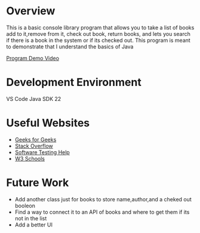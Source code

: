 # Overview

This is a basic console library program that allows you to take a list of books add to it,remove from it, check out book, return books, and lets you search if there is a book in the system 
or if its checked out. This program is meant to demonstrate that I understand the basics of Java

[Program Demo Video](http://youtube.link.goes.here)

# Development Environment
VS Code
Java SDK 22

# Useful Websites

- [Geeks for Geeks](https://www.geeksforgeeks.org/)
- [Stack Overflow](https://stackoverflow.com/)
- [Software Testing Help](https://www.softwaretestinghelp.com/)
- [W3 Schools](https://www.w3schools.com/)

# Future Work
 - Add another class just for books to store name,author,and a cheked out booleon
 - Find a way to connect it to an API of books and where to get them if its not in the list
 - Add a better UI